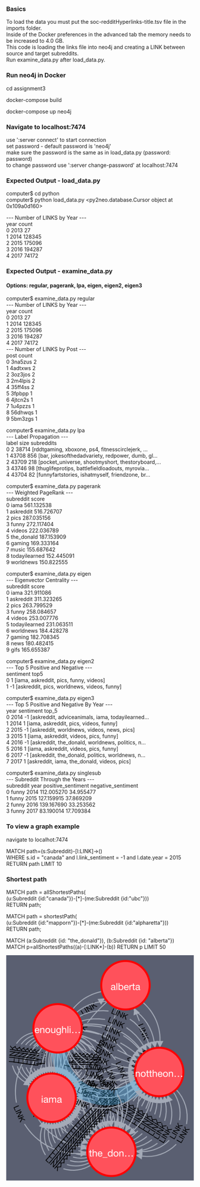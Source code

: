
### Basics  

To load the data you must put the soc-redditHyperlinks-title.tsv file in the imports folder.  
Inside of the Docker preferences in the advanced tab the memory needs to be increased to 4.0 GB.  
This code is loading the links file into neo4j and creating a LINK between source and target subreddits.   
Run examine_data.py after load_data.py.   

### Run neo4j in Docker   

cd assignment3  

docker-compose build  

docker-compose up neo4j  
  
### Navigate to localhost:7474 

use ':server connect' to start connection  
set password - default password is 'neo4j'  
make sure the password is the same as in load_data.py (password: password)  
to change password use ':server change-password' at localhost:7474  
  
### Expected Output - load_data.py

computer$ cd python  
computer$ python load_data.py 
<py2neo.database.Cursor object at 0x109a0d160>  

--- Number of LINKS by Year ---  
   year   count  
0  2013      27  
1  2014  128345  
2  2015  175096  
3  2016  194287  
4  2017   74172  

### Expected Output - examine_data.py  
#### Options: regular, pagerank, lpa, eigen, eigen2, eigen3

computer$ examine_data.py regular  
--- Number of LINKS by Year ---  
   year   count  
0  2013      27  
1  2014  128345  
2  2015  175096  
3  2016  194287  
4  2017   74172  
--- Number of LINKS by Post ---  
      post  count  
0  3na5zus      2  
1  4adtxws      2  
2  3oz3jos      2  
3  2m4lpis      2  
4  35ff4ss      2  
5   3fpbpp      1  
6  4jtcn2s      1  
7  1u4pzzs      1  
8  56dhwqs      1  
9  5bm3zgs      1  

computer$ examine_data.py lpa  
--- Label Propagation ---  
   label   size                                         subreddits  
0      2  38714  [rddtgaming, xboxone, ps4, fitnesscirclejerk, ...  
1  43708    856  [bar, jokesofthedadvariety, redpower, dumb, gl...  
2  43709    218  [pocket_universe, shootmyshort, thestoryboard,...  
3  43746     98  [thuglifeprotips, battlefieldloadouts, myrovia...  
4  43704     82  [funnyfartstories, ishatmyself, friendzone, br...  

computer$ examine_data.py pagerank  
--- Weighted PageRank ---  
       subreddit       score  
0           iama  561.132538  
1      askreddit  516.726707  
2           pics  287.035156  
3          funny  272.117404  
4         videos  222.036789  
5     the_donald  187.153909  
6         gaming  169.333164  
7          music  155.687642  
8  todayilearned  152.445091  
9      worldnews  150.822555  

computer$ examine_data.py eigen  
--- Eigenvector Centrality ---  
subreddit score  
0 iama 321.911086  
1 askreddit 311.323265  
2 pics 263.799529  
3 funny 258.084657  
4 videos 253.007776  
5 todayilearned 231.063511  
6 worldnews 184.428278  
7 gaming 182.708345  
8 news 180.482415  
9 gifs 165.655387  

computer$ examine_data.py eigen2  
--- Top 5 Positive and Negative ---  
   sentiment                                         top5  
0          1       [iama, askreddit, pics, funny, videos]  
1         -1  [askreddit, pics, worldnews, videos, funny]  

computer$ examine_data.py eigen3  
--- Top 5 Positive and Negative By Year ---   
   year  sentiment                                              top_5  
0  2014         -1  [askreddit, adviceanimals, iama, todayilearned...  
1  2014          1             [iama, askreddit, pics, videos, funny]  
2  2015         -1         [askreddit, worldnews, videos, news, pics]  
3  2015          1             [iama, askreddit, videos, pics, funny]  
4  2016         -1  [askreddit, the_donald, worldnews, politics, n...  
5  2016          1             [iama, askreddit, videos, pics, funny]  
6  2017         -1  [askreddit, the_donald, politics, worldnews, n...  
7  2017          1        [askreddit, iama, the_donald, videos, pics]  

computer$ examine_data.py singlesub  
--- Subreddit Through the Years ---  
  subreddit  year  positive_sentiment  negative_sentiment  
0     funny  2014          112.005270           34.955477  
1     funny  2015          127.159915           37.869209  
2     funny  2016          139.167690           33.253562  
3     funny  2017           83.190014           17.709384  

### To view a graph example  

navigate to localhot:7474  

MATCH path=(s:Subreddit)-[l:LINK]->()  
WHERE s.id = "canada" and l.link_sentiment = -1 and l.date.year = 2015  
RETURN path LIMIT 10  

### Shortest path  

MATCH path = allShortestPaths(  
     (u:Subreddit {id:"canada"})-[*]-(me:Subreddit {id:"ubc"}))  
RETURN path;  
  
MATCH path = shortestPath(  
     (u:Subreddit {id:"mapporn"})-[*]-(me:Subreddit {id:"alpharetta"}))  
RETURN path;  

MATCH (a:Subreddit {id: "the_donald"}), (b:Subreddit {id: "alberta"})
MATCH p=allShortestPaths((a)-[:LINK*]-(b))
RETURN p LIMIT 50

![shortest path](https://github.com/SiRumCz/CSC501/blob/more_cypher/assignment3/images/trump_alberta_sp.png?raw=true)